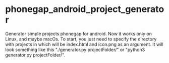 # phonegap_android_project_generator
Generator simple projects phonegap for android. 
Now it works only on Linux, and maybe macOs. 
To start, you just need to specify the directory with projects in which will be index.html and icon.png as an argument.
It will look something like this "./generator.py projectFolder/" or "python3 generator.py projectFolder/".
